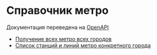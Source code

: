Справочник метро
=================

Документация переведена на [OpenAPI](https://api.hh.ru/openapi/redoc)

* [Получение всех метро всех городов](https://api.hh.ru/openapi/redoc#tag/Obshie-spravochniki/paths/~1metro/get)
* [Cписок станций и линий метро конкретного города](https://api.hh.ru/openapi/redoc#tag/Obshie-spravochniki/paths/~1metro~1{city_id}/get)
